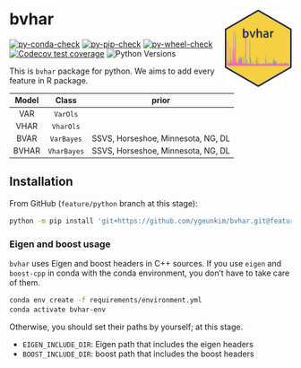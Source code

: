 
<!-- README.md is generated from README.qmd. Please edit that file -->

# bvhar <a href="https://github.com/ygeunkim/bvhar/tree/feature/python/python/"><img src="docs/logo.png" align="right" height="138" /></a>

<!-- badges: start -->

[![py-conda-check](https://github.com/ygeunkim/bvhar/actions/workflows/py-conda-check.yaml/badge.svg?branch=feature%2Fpython)](https://github.com/ygeunkim/bvhar/actions/workflows/py-conda-check.yaml?query=branch%3Afeature%2Fpython)
[![py-pip-check](https://github.com/ygeunkim/bvhar/actions/workflows/py-pip-check.yaml/badge.svg?branch=feature%2Fpython)](https://github.com/ygeunkim/bvhar/actions/workflows/py-pip-check.yaml?query=branch%3Afeature%2Fpython)
[![py-wheel-check](https://github.com/ygeunkim/bvhar/actions/workflows/py-wheel-check.yaml/badge.svg?branch=feature%2Fpython)](https://github.com/ygeunkim/bvhar/actions/workflows/py-wheel-check.yaml?query=branch%3Afeature%2Fpython)
[![Codecov test
coverage](https://codecov.io/gh/ygeunkim/bvhar/branch/feature%2Fpython/graph/badge.svg?flag=python)](https://app.codecov.io/gh/ygeunkim/bvhar)
![Python
Versions](https://img.shields.io/badge/python-3.10%20%7C%203.11%20%7C%203.12-blue)
<!-- badges: end -->

This is `bvhar` package for python. We aims to add every feature in R
package.

| Model |    Class    |               prior                |
|:-----:|:-----------:|:----------------------------------:|
|  VAR  |  `VarOls`   |                                    |
| VHAR  |  `VharOls`  |                                    |
| BVAR  | `VarBayes`  | SSVS, Horseshoe, Minnesota, NG, DL |
| BVHAR | `VharBayes` | SSVS, Horseshoe, Minnesota, NG, DL |

## Installation

From GitHub (`feature/python` branch at this stage):

``` bash
python -m pip install 'git+https://github.com/ygeunkim/bvhar.git@feature/python#egg=bvhar&subdirectory=python'
```

### Eigen and boost usage

`bvhar` uses Eigen and boost headers in C++ sources. If you use `eigen`
and `boost-cpp` in conda with the conda environment, you don’t have to
take care of them.

``` bash
conda env create -f requirements/environment.yml
conda activate bvhar-env
```

Otherwise, you should set their paths by yourself; at this stage.

- `EIGEN_INCLUDE_DIR`: Eigen path that includes the eigen headers
- `BOOST_INCLUDE_DIR`: boost path that includes the boost headers
